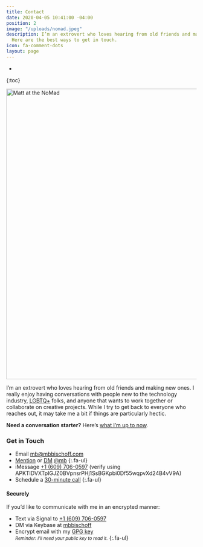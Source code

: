 ```yaml
---
title: Contact
date: 2020-04-05 10:41:00 -04:00
position: 2
image: "/uploads/nomad.jpeg"
description: I’m an extrovert who loves hearing from old friends and making new ones.
  Here are the best ways to get in touch.
icon: fa-comment-dots
layout: page
---
```


  * 
{:toc} 

<img src="/uploads/nomad.jpeg" alt="Matt at the NoMad" width="1024" height="768">

I’m an extrovert who loves hearing from old friends and making new ones. I really enjoy having conversations with people new to the technology industry, <abbr title="Lesbian, Gay, Bisexual, Transgender, Queer, Questioning and More">LGBTQ+</abbr> folks, and anyone that wants to work together or collaborate on creative projects. While I try to get back to everyone who reaches out, it may take me a bit if things are particularly hectic.

**Need a conversation starter?** Here’s [what I’m up to now](/now/).

### <i class="fa-regular fa-hand-wave fa-sm"></i> Get in Touch

* <span class="fa-li"><i class="fa-solid fa-sm fa-envelope"></i></span> Email <a href="sms:+16097060597">[mb@mbbischoff.com](mailto:mb@mbbischoff.com?subject=👋)</a>
* <span class="fa-li"><i class="fa-brands fa-sm fa-square-x-twitter"></i></span> [Mention](https://twitter.com/intent/tweet?screen_name=mb) or <abbr title="Direct Message">[DM](https://twitter.com/messages/compose?recipient_id=5107)</abbr> [@mb](https://twitter.com/mb)
{:.fa-ul}
* <span class="fa-li"><i class="fa-solid fa-sm fa-comments"></i></span> iMessage <a href="sms:+16097060597">+1 (609) 706-0597</a> (verify using APKTIDVXTpIGJZ0BVpnsrPHj1SsBGKpbi0Df55wqpvXd24B4vV9A)
* <span class="fa-li"><i class="fa-solid fa-sm fa-calendar-plus"></i></span> Schedule a [30-minute call](https://calendly.com/matthewbischoff/30-minute-call)
{:.fa-ul}


#### <i class="fa-regular fa-lock fa-sm"></i> Securely

If you’d like to communicate with me in an encrypted manner:

* <span class="fa-li"><i class="fa-brands fa-sm fa-signal-messenger"></i></span> Text via Signal to [+1 (609) 706-0597](sgnl://text:+16097060597)
* <span class="fa-li"><i class="fa-brands fa-sm fa-keybase"></i></span>DM via Keybase at [mbbischoff](https://keybase.io/mbbischoff)
* <span class="fa-li"><i class="fa-solid fa-sm fa-key"></i></span>Encrypt email with my [GPG key](/mb.gpg)
<br><small>*Reminder: I’ll need your public key to read it.*</small>
{:.fa-ul}

